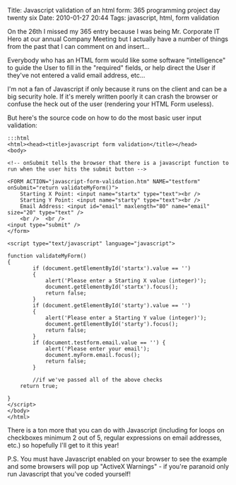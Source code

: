 Title: Javascript validation of an html form: 365 programming project day twenty six
Date: 2010-01-27 20:44
Tags: javascript, html, form validation

On the 26th I missed my 365 entry because I was being Mr. Corporate IT Hero at our annual Company Meeting but I actually have a number of things from the past that I can comment on and insert...

Everybody who has an HTML form would like some software "intelligence" to guide the User to fill in the "required" fields, or help direct the User if they've not entered a valid email address, etc...

I'm not a fan of Javascript if only because it runs on the client and can be a big security hole. If it's merely written poorly it can crash the browser or confuse the heck out of the user (rendering your HTML Form useless).

But here's the source code on how to do the most basic user input validation:

    :::html
    <html><head><title>javascript form validation</title></head>
    <body>
    
    <!-- onSubmit tells the browser that there is a javascript function to run when the user hits the submit button -->
    
    <FORM ACTION="javascript-form-validation.htm" NAME="testform" onSubmit="return validateMyForm()">
    	Starting X Point: <input name="startx" type="text"><br />
    	Starting Y Point: <input name="starty" type="text"><br />
    	Email Address: <input id="email" maxlength="80" name="email" size="20" type="text" />
    	<br />  <br />  
    <input type="submit" />
    </form>
    
    <script type="text/javascript" language="javascript">
    
    function validateMyForm() 
    {
        	if (document.getElementById('startx').value == '') 
        	{
        		alert('Please enter a Starting X value (integer)');
        		document.getElementById('startx').focus();
        		return false;
        	}
        	if (document.getElementById('starty').value == '') 
        	{
        		alert('Please enter a Starting Y value (integer)');
        		document.getElementById('starty').focus();
        		return false;
        	}
        	if (document.testform.email.value == '') {
        		alert('Please enter your email');
        		document.myForm.email.focus();
        		return false;
        	}	
        	
        	//if we've passed all of the above checks
        return true;

    }
    </script> 
    </body>
    </html>


There is a ton more that you can do with Javascript (including for loops on checkboxes minimum 2 out of 5, regular expressions on email addresses, etc.) so hopefully I'll get to it this year!

P.S. You must have Javascript enabled on your browser to see the example and some browsers will pop up "ActiveX Warnings" - if you're paranoid only run Javascript that you've coded yourself!
